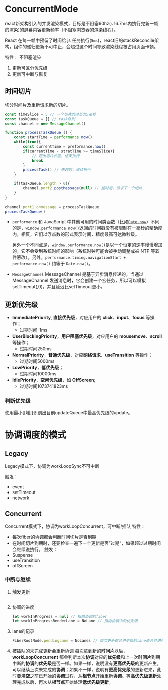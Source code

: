 # ConcurrentMode
react新架构引入的并发渲染模式，目标是不阻塞60hz(~16.7ms内执行完新一帧的渲染)的屏幕内容更新频率（不阻塞浏览器的渲染线程）。

React 在每一帧中预留了时间给 js 任务执行(`5ms`)，react旧的stackReconcile架构，组件的递归更新不可中止，会超过这个时间导致渲染线程被占用页面卡顿。

特性：
不阻塞渲染
1. 更新可区分优先级
2. 更新可中断与恢复

## 时间切片
切分时间片及重新请求新的切片。
```javascript
const timeSlice = 5 // 一个切片的时长为5毫秒
const taskQueue = [] // task队列
const channel = new MessageChannel() 

function processTaskQueue () {
	const startTime = performance.now()
	while(true){
		const currentTime = preformance.now()
		if(currentTime - stratTime >= timeSlice){
			// 超出切片长度，结束执行
			break
		}
		processTask() // 未超时，继续执行
	}

	if(taskQueue.length > 0){
		channel.port2.postMessage(null) // 超时后，请求下一个切片
	}
}

channel.port1.onmessage = processTaskQueue
processTaskQueue()
```
- `performance`
	和 JavaScript 中其他可用的时间类函数（比如[`Date.now`](https://developer.mozilla.org/zh-CN/docs/Web/JavaScript/Reference/Global_Objects/Date/now)）不同的是，`window.performance.now()`返回的时间戳没有被限制在一毫秒的精确度内，相反，它们以浮点数的形式表示时间，精度最高可达微秒级。

	另外一个不同点是，`window.performance.now()`是以一个恒定的速率慢慢增加的，它不会受到系统时间的影响（系统时钟可能会被手动调整或被 NTP 等软件篡改）。另外，`performance.timing.navigationStart + performance.now()` 约等于 `Date.now()`。
- `MessageChannel`
	MessageChannel 是基于异步消息传递的。当通过 MessageChannel 发送消息时，它会创建一个宏任务，所以可以模拟setTimeout(,0)，并且延迟比setTimeout更小。

## 更新优先级
- **ImmediatePriority**, **直接优先级**，对应用户的 **click**、**input**、**focus** 等操作；
	- 过期时间-1ms
- **UserBlockingPriority**，**用户阻塞优先级**，对应用户的 **mousemove**、**scroll** 等操作；
	- 过期时间250ms
- **NormalPriority**，**普通优先级**，对应**网络请求**、**useTransition** 等操作；
	- 过期时间5000ms
- **LowPriority**，**低优先级**；
	- 过期时间10000ms
- **IdlePriority**，**空闲优先级**，如 **OffScreen**;
	- 过期时间1073741823ms

### 判断优先级
使用最小[[堆]]识别出目前updateQueue中最高优先级的update。

# 协调调度的模式
## Legacy
Legacy模式下，协调为workLoopSync不可中断

触发：
- event
- setTimeout
- network
## Concurrent
Concurrent模式下，协调为workLoopConcurrent，可中断/插队
特性：
- 每次fiber的协调都会判断时间切片是否到期
- 在时间切片到期时，还要检查一遍下一个更新是否”过期“，如果超过过期时间会继续说执行。
触发：
- Suspense
- useTransition
- offScreen

### 中断与继续
1. 触发更新
	```javascript
	
	```
2. 协调的进度
	```javascript
	let workInProgress = null // 指向协调的fiber
	let workInProgressRenderLane = NoLane // 指向协调中的优先级
	```
3. lane的记录
	```javascript
	FiberRootNode.pendingLane = NoLanes // 每次更新都会讲更新的lane值合并进根fiber的待处理lanes记录中
	```
4. 被插队的未完成更新会重新协调
	每次拿到新的**时间片**以后，**workLoopConcurrent** 都会判断本次**协调**对应的**优先级**和上一次**时间片**到期中断的**协调**的**优先级**是否一样。如果一样，说明没有**更高优先级**的更新产生，可以继续上次未完成的**协调**；如果不一样，说明有**更高优先级**的更新进来，此时要**清空**之前已开始的**协调**过程，从**根节点**开始重新**协调**。等**高优先级更新**处理完成以后，再次从**根节点**开始处理**低优先级更新**。

  